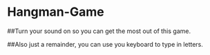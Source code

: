 # Hangman-Game

##Turn your sound on so you can get the most out of this game.  


  
##Also just a remainder, you can use you keyboard to type in letters.


